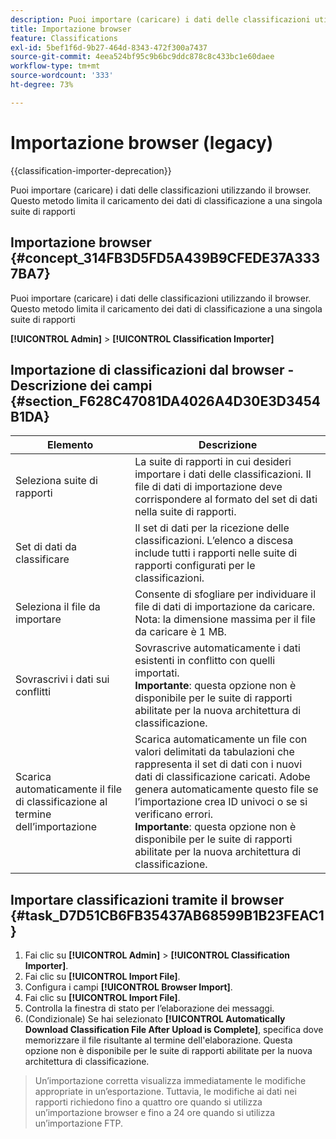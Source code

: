 ```yaml
---
description: Puoi importare (caricare) i dati delle classificazioni utilizzando il browser. Questo metodo limita il caricamento dei dati di classificazione a una singola suite di rapporti
title: Importazione browser
feature: Classifications
exl-id: 5bef1f6d-9b27-464d-8343-472f300a7437
source-git-commit: 4eea524bf95c9b6bc9ddc878c8c433bc1e60daee
workflow-type: tm+mt
source-wordcount: '333'
ht-degree: 73%

---
```


# Importazione browser (legacy)

{{classification-importer-deprecation}}

Puoi importare (caricare) i dati delle classificazioni utilizzando il browser. Questo metodo limita il caricamento dei dati di classificazione a una singola suite di rapporti

## Importazione browser {#concept_314FB3D5FD5A439B9CFEDE37A3337BA7}

Puoi importare (caricare) i dati delle classificazioni utilizzando il browser. Questo metodo limita il caricamento dei dati di classificazione a una singola suite di rapporti

**[!UICONTROL Admin]** > **[!UICONTROL Classification Importer]**

## Importazione di classificazioni dal browser - Descrizione dei campi {#section_F628C47081DA4026A4D30E3D3454B1DA}

| Elemento | Descrizione |
| --- | --- |
| Seleziona suite di rapporti | La suite di rapporti in cui desideri importare i dati delle classificazioni. Il file di dati di importazione deve corrispondere al formato del set di dati nella suite di rapporti. |
| Set di dati da classificare | Il set di dati per la ricezione delle classificazioni. L’elenco a discesa include tutti i rapporti nelle suite di rapporti configurati per le classificazioni. |
| Seleziona il file da importare | Consente di sfogliare per individuare il file di dati di importazione da caricare.  Nota: la dimensione massima per il file da caricare è 1 MB. |
| Sovrascrivi i dati sui conflitti | Sovrascrive automaticamente i dati esistenti in conflitto con quelli importati.<br>**Importante**: questa opzione non è disponibile per le suite di rapporti abilitate per la nuova architettura di classificazione. |
| Scarica automaticamente il file di classificazione al termine dell’importazione | Scarica automaticamente un file con valori delimitati da tabulazioni che rappresenta il set di dati con i nuovi dati di classificazione caricati. Adobe genera automaticamente questo file se l’importazione crea ID univoci o se si verificano errori.<br>**Importante**: questa opzione non è disponibile per le suite di rapporti abilitate per la nuova architettura di classificazione. |


## Importare classificazioni tramite il browser {#task_D7D51CB6FB35437AB68599B1B23FEAC1}

1. Fai clic su **[!UICONTROL Admin]** > **[!UICONTROL Classification Importer]**.
1. Fai clic su **[!UICONTROL Import File]**.
1. Configura i campi **[!UICONTROL Browser Import]**.
1. Fai clic su **[!UICONTROL Import File]**.
1. Controlla la finestra di stato per l’elaborazione dei messaggi.
1. (Condizionale) Se hai selezionato **[!UICONTROL Automatically Download Classification File After Upload is Complete]**, specifica dove memorizzare il file risultante al termine dell&#39;elaborazione. Questa opzione non è disponibile per le suite di rapporti abilitate per la nuova architettura di classificazione.

>Un’importazione corretta visualizza immediatamente le modifiche appropriate in un’esportazione. Tuttavia, le modifiche ai dati nei rapporti richiedono fino a quattro ore quando si utilizza un’importazione browser e fino a 24 ore quando si utilizza un’importazione FTP.
